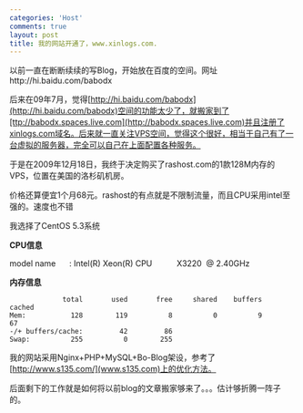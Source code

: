 ```yaml
--- 
categories: 'Host'
comments: true
layout: post
title: 我的网站开通了，www.xinlogs.com.
---
```


以前一直在断断续续的写Blog，开始放在百度的空间。网址http://hi.baidu.com/babodx

后来在09年7月，觉得[http://hi.baidu.com/babodx](http://hi.baidu.com/babodx)空间的功能太少了，就搬家到了[ttp://babodx.spaces.live.com](http://babodx.spaces.live.com)并且注册了xinlogs.com域名。后来就一直关注VPS空间，觉得这个很好，相当于自己有了一台虚拟的服务器，完全可以自己在上面配置各种服务。

于是在2009年12月18日，我终于决定购买了rashost.com的1款128M内存的VPS，位置在美国的洛杉矶机房。

价格还算便宜1个月68元。rashost的有点就是不限制流量，而且CPU采用intel至强的。速度也不错

我选择了CentOS 5.3系统

**CPU信息**

model name      : Intel(R) Xeon(R) CPU           X3220  @ 2.40GHz

**内存信息**

```
             total       used       free     shared    buffers     cached
Mem:           128        119          8          0          9         67
-/+ buffers/cache:         42         86
Swap:          255          0        255
```
我的网站采用Nginx+PHP+MySQL+Bo-Blog架设，参考了[http://www.s135.com/](www.s135.com)上的优化方法。

后面剩下的工作就是如何将以前blog的文章搬家够来了。。。估计够折腾一阵子的。
